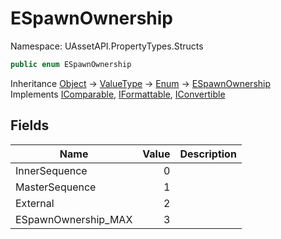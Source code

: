 # ESpawnOwnership

Namespace: UAssetAPI.PropertyTypes.Structs

```csharp
public enum ESpawnOwnership
```

Inheritance [Object](https://docs.microsoft.com/en-us/dotnet/api/system.object) → [ValueType](https://docs.microsoft.com/en-us/dotnet/api/system.valuetype) → [Enum](https://docs.microsoft.com/en-us/dotnet/api/system.enum) → [ESpawnOwnership](./uassetapi.propertytypes.structs.espawnownership.md)<br>
Implements [IComparable](https://docs.microsoft.com/en-us/dotnet/api/system.icomparable), [IFormattable](https://docs.microsoft.com/en-us/dotnet/api/system.iformattable), [IConvertible](https://docs.microsoft.com/en-us/dotnet/api/system.iconvertible)

## Fields

| Name | Value | Description |
| --- | --: | --- |
| InnerSequence | 0 |  |
| MasterSequence | 1 |  |
| External | 2 |  |
| ESpawnOwnership_MAX | 3 |  |
